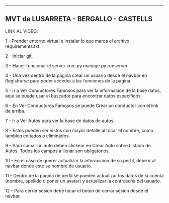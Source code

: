 --------------------------------------
MVT de LUSARRETA - BERGALLO - CASTELLS
--------------------------------------
LINK AL VIDEO:

1 - Prender entorno virtual e instalar lo que marca el archivo requirements.txt.

2 - Iniciar git.

3 - Hacer funcionar el server con: py manage.py runserver

4 - Una vez dentro de la pagina crear un usuario desde el navbar en Registrarse para poder acceder a las funciones de la pagina.

5 - Ir a Ver Conductores Famosos para ver la informacion de la base datos, aqui se puede usar el buscador para encontrar datos especificos.

6 - En Ver Conductores Famosos se puede Crear un conductor con el link de arriba.

7 - Ir a Ver Autos para ver la base de datos de autos.

8 - Estos pueden ser vistos con mayor detalle al tocar el nombre, como tambien editados o eliminados.

9 - Para sumar un auto deben clickear en Crear Auto sobre Listado de Autos. Todos los campos a llenar son obligatorios.

10 - En el caso de querer actualizar la informacion de su perfil, debe ir al navbar donde este su nombre de usuario.

11 - Dentro de la pagina de perfil se pueden actualizar los datos de la cuenta (nombre, apellido o poner un avatar) y actualizar la contraseña del usuario.

12 - Para cerrar sesion debe tocar el boton de cerrar sesion desde el navbar.